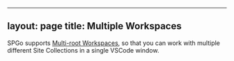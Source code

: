 
---
layout: page
title: Multiple Workspaces
---

SPGo supports [Multi-root Workspaces](https://code.visualstudio.com/docs/editor/multi-root-workspaces), so that you can work with multiple different Site Collections in a single VSCode window.
